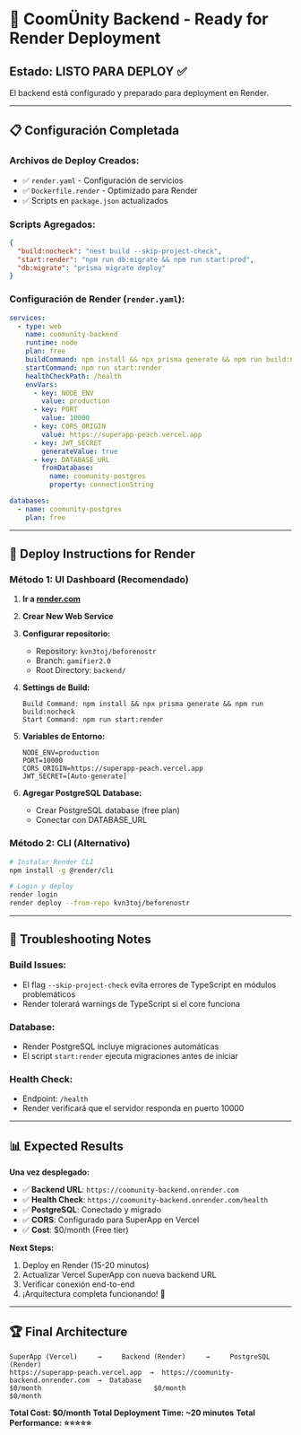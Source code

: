 # 🚀 CoomÜnity Backend - Ready for Render Deployment

## **Estado: LISTO PARA DEPLOY** ✅

El backend está configurado y preparado para deployment en Render. 

---

## 📋 **Configuración Completada**

### **Archivos de Deploy Creados:**
- ✅ `render.yaml` - Configuración de servicios
- ✅ `Dockerfile.render` - Optimizado para Render
- ✅ Scripts en `package.json` actualizados

### **Scripts Agregados:**
```json
{
  "build:nocheck": "nest build --skip-project-check",
  "start:render": "npm run db:migrate && npm run start:prod",
  "db:migrate": "prisma migrate deploy"
}
```

### **Configuración de Render (`render.yaml`):**
```yaml
services:
  - type: web
    name: coomunity-backend
    runtime: node
    plan: free
    buildCommand: npm install && npx prisma generate && npm run build:nocheck
    startCommand: npm run start:render
    healthCheckPath: /health
    envVars:
      - key: NODE_ENV
        value: production
      - key: PORT
        value: 10000
      - key: CORS_ORIGIN
        value: https://superapp-peach.vercel.app
      - key: JWT_SECRET
        generateValue: true
      - key: DATABASE_URL
        fromDatabase:
          name: coomunity-postgres
          property: connectionString

databases:
  - name: coomunity-postgres
    plan: free
```

---

## 🎯 **Deploy Instructions for Render**

### **Método 1: UI Dashboard (Recomendado)**

1. **Ir a [render.com](https://render.com)**
2. **Crear New Web Service**
3. **Configurar repositorio:**
   - Repository: `kvn3toj/beforenostr`
   - Branch: `gamifier2.0`
   - Root Directory: `backend/`

4. **Settings de Build:**
   ```
   Build Command: npm install && npx prisma generate && npm run build:nocheck
   Start Command: npm run start:render
   ```

5. **Variables de Entorno:**
   ```
   NODE_ENV=production
   PORT=10000
   CORS_ORIGIN=https://superapp-peach.vercel.app
   JWT_SECRET=[Auto-generate]
   ```

6. **Agregar PostgreSQL Database:**
   - Crear PostgreSQL database (free plan)
   - Conectar con DATABASE_URL

### **Método 2: CLI (Alternativo)**
```bash
# Instalar Render CLI
npm install -g @render/cli

# Login y deploy
render login
render deploy --from-repo kvn3toj/beforenostr
```

---

## 🔧 **Troubleshooting Notes**

### **Build Issues:**
- El flag `--skip-project-check` evita errores de TypeScript en módulos problemáticos
- Render tolerará warnings de TypeScript si el core funciona

### **Database:**
- Render PostgreSQL incluye migraciones automáticas
- El script `start:render` ejecuta migraciones antes de iniciar

### **Health Check:**
- Endpoint: `/health`
- Render verificará que el servidor responda en puerto 10000

---

## 📊 **Expected Results**

**Una vez desplegado:**
- ✅ **Backend URL**: `https://coomunity-backend.onrender.com`
- ✅ **Health Check**: `https://coomunity-backend.onrender.com/health`
- ✅ **PostgreSQL**: Conectado y migrado
- ✅ **CORS**: Configurado para SuperApp en Vercel
- ✅ **Cost**: $0/month (Free tier)

**Next Steps:**
1. Deploy en Render (15-20 minutos)
2. Actualizar Vercel SuperApp con nueva backend URL
3. Verificar conexión end-to-end
4. ¡Arquitectura completa funcionando! 🎉

---

## 🏆 **Final Architecture**

```
SuperApp (Vercel)     →     Backend (Render)     →     PostgreSQL (Render)
https://superapp-peach.vercel.app  →  https://coomunity-backend.onrender.com  →  Database
$0/month                            $0/month                                    $0/month
```

**Total Cost: $0/month** 
**Total Deployment Time: ~20 minutos**
**Total Performance: ⭐⭐⭐⭐⭐** 